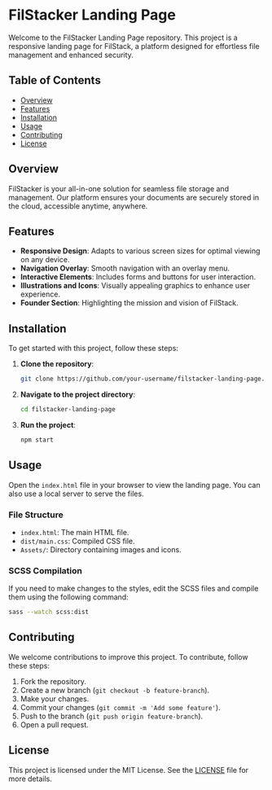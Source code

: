 # FilStacker Landing Page

Welcome to the FilStacker Landing Page repository. This project is a responsive landing page for FilStack, a platform designed for effortless file management and enhanced security.

## Table of Contents

- [Overview](#overview)
- [Features](#features)
- [Installation](#installation)
- [Usage](#usage)
- [Contributing](#contributing)
- [License](#license)

## Overview

FilStacker is your all-in-one solution for seamless file storage and management. Our platform ensures your documents are securely stored in the cloud, accessible anytime, anywhere.

## Features

- **Responsive Design**: Adapts to various screen sizes for optimal viewing on any device.
- **Navigation Overlay**: Smooth navigation with an overlay menu.
- **Interactive Elements**: Includes forms and buttons for user interaction.
- **Illustrations and Icons**: Visually appealing graphics to enhance user experience.
- **Founder Section**: Highlighting the mission and vision of FilStack.

## Installation

To get started with this project, follow these steps:

1. **Clone the repository**:
    ```bash
    git clone https://github.com/your-username/filstacker-landing-page.git
    ```

2. **Navigate to the project directory**:
    ```bash
    cd filstacker-landing-page
    ```
  

3. **Run the project**:
    ```bash
    npm start
    ```

## Usage

Open the `index.html` file in your browser to view the landing page. You can also use a local server to serve the files.

### File Structure

- `index.html`: The main HTML file.
- `dist/main.css`: Compiled CSS file.
- `Assets/`: Directory containing images and icons.

### SCSS Compilation

If you need to make changes to the styles, edit the SCSS files and compile them using the following command:

```bash
sass --watch scss:dist
```

## Contributing

We welcome contributions to improve this project. To contribute, follow these steps:

1. Fork the repository.
2. Create a new branch (`git checkout -b feature-branch`).
3. Make your changes.
4. Commit your changes (`git commit -m 'Add some feature'`).
5. Push to the branch (`git push origin feature-branch`).
6. Open a pull request.

## License

This project is licensed under the MIT License. See the [LICENSE](LICENSE) file for more details.
```
